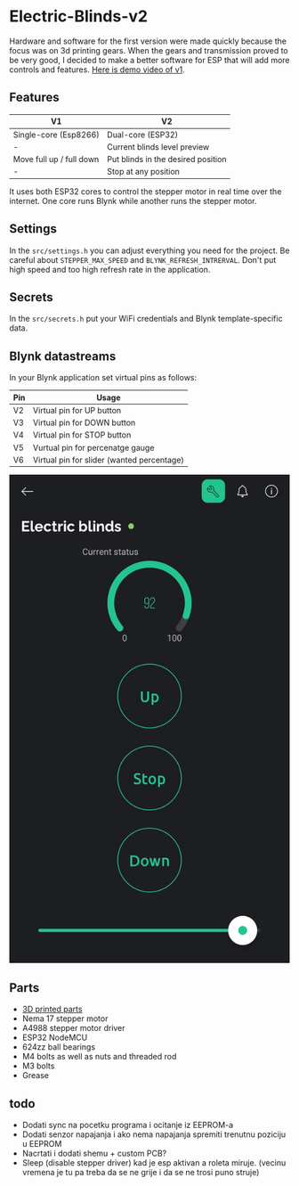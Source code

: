 # Electric-Blinds-v2

Hardware and software for the first version were made quickly because the focus was on 3d printing gears. When the gears and transmission proved to be very good, I decided to make a better software for ESP that will add more controls and features. [Here is demo video of v1](https://www.instagram.com/p/C6BQB3ug1dN/).

## Features

| V1 | V2 |
|-----|-----|
| Single-core (Esp8266) | Dual-core (ESP32) |
| - | Current blinds level preview |
| Move full up / full down | Put blinds in the desired position |
| - | Stop at any position |

It uses both ESP32 cores to control the stepper motor in real time over the internet. One core runs Blynk while another runs the stepper motor.

## Settings

In the `src/settings.h` you can adjust everything you need for the project. Be careful about `STEPPER_MAX_SPEED` and `BLYNK_REFRESH_INTRERVAL`. Don't put high speed and too high refresh rate in the application.

## Secrets

In the `src/secrets.h` put your WiFi credentials and Blynk template-specific data.

## Blynk datastreams

In your Blynk application set virtual pins as follows:

| Pin | Usage |
| --- | --- |
| V2 | Virtual pin for UP button |
| V3 | Virtual pin for DOWN button |
| V4 | Virtual pin for STOP button |
| V5 | Vurtual pin for percenatge gauge |
| V6 | Virtual pin for slider (wanted percentage) |

![Blynk Dashboard](media/blynk-dashboard.jpg)

## Parts

* [3D printed parts](3D-printing-files/stl)
* Nema 17 stepper motor
* A4988 stepper motor driver
* ESP32 NodeMCU
* 624zz ball bearings
* M4 bolts as well as nuts and threaded rod
* M3 bolts
* Grease

## todo

* Dodati sync na pocetku programa i ocitanje iz EEPROM-a
* Dodati senzor napajanja i ako nema napajanja spremiti trenutnu poziciju u EEPROM
* Nacrtati i dodati shemu + custom PCB?
* Sleep (disable stepper driver) kad je esp aktivan a roleta miruje. (vecinu vremena je tu pa treba da se ne grije i da se ne trosi puno struje)
